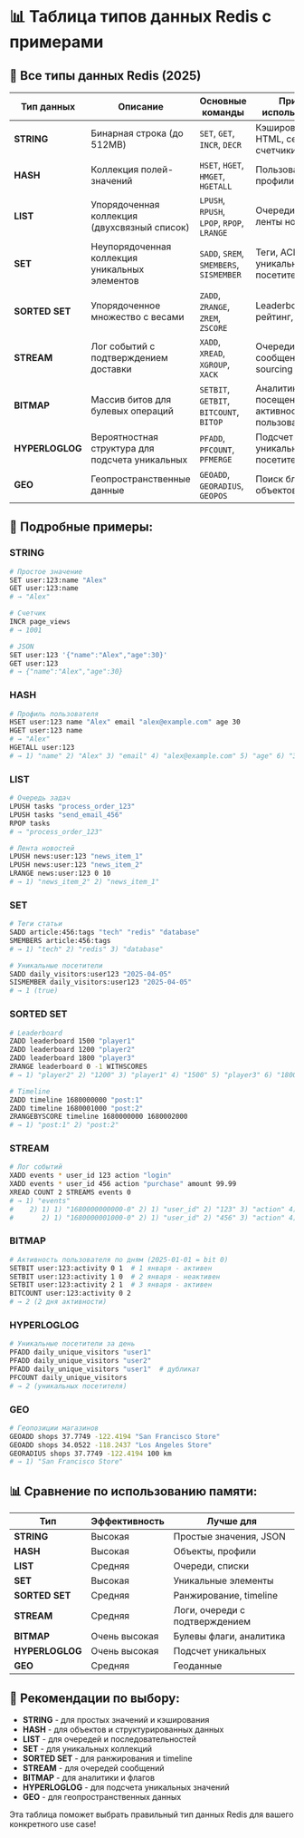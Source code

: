 # 📊 **Таблица типов данных Redis с примерами**

## 🎯 **Все типы данных Redis (2025)**

| Тип данных | Описание | Основные команды | Пример использования | Сложность |
|-----------|----------|------------------|---------------------|-----------|
| **STRING** | Бинарная строка (до 512MB) | `SET`, `GET`, `INCR`, `DECR` | Кэширование HTML, сессии, счетчики | O(1) |
| **HASH** | Коллекция полей-значений | `HSET`, `HGET`, `HMGET`, `HGETALL` | Пользовательские профили, объекты | O(1) |
| **LIST** | Упорядоченная коллекция (двухсвязный список) | `LPUSH`, `RPUSH`, `LPOP`, `RPOP`, `LRANGE` | Очереди задач, ленты новостей | O(N) для средних элементов |
| **SET** | Неупорядоченная коллекция уникальных элементов | `SADD`, `SREM`, `SMEMBERS`, `SISMEMBER` | Теги, ACL, уникальные посетители | O(1) |
| **SORTED SET** | Упорядоченное множество с весами | `ZADD`, `ZRANGE`, `ZREM`, `ZSCORE` | Leaderboards, рейтинг, timeline | O(log N) |
| **STREAM** | Лог событий с подтверждением доставки | `XADD`, `XREAD`, `XGROUP`, `XACK` | Очереди сообщений, event sourcing | O(1) |
| **BITMAP** | Массив битов для булевых операций | `SETBIT`, `GETBIT`, `BITCOUNT`, `BITOP` | Аналитика посещений, активность пользователей | O(1) |
| **HYPERLOGLOG** | Вероятностная структура для подсчета уникальных | `PFADD`, `PFCOUNT`, `PFMERGE` | Подсчет уникальных посетителей (UV) | O(1) |
| **GEO** | Геопространственные данные | `GEOADD`, `GEORADIUS`, `GEOPOS` | Поиск ближайших объектов, карты | O(log N) |

## 📝 **Подробные примеры:**

### **STRING**
```bash
# Простое значение
SET user:123:name "Alex"
GET user:123:name
# → "Alex"

# Счетчик
INCR page_views
# → 1001

# JSON
SET user:123 '{"name":"Alex","age":30}'
GET user:123
# → {"name":"Alex","age":30}
```

### **HASH**
```bash
# Профиль пользователя
HSET user:123 name "Alex" email "alex@example.com" age 30
HGET user:123 name
# → "Alex"
HGETALL user:123
# → 1) "name" 2) "Alex" 3) "email" 4) "alex@example.com" 5) "age" 6) "30"
```

### **LIST**
```bash
# Очередь задач
LPUSH tasks "process_order_123"
LPUSH tasks "send_email_456"
RPOP tasks
# → "process_order_123"

# Лента новостей
LPUSH news:user:123 "news_item_1"
LPUSH news:user:123 "news_item_2"
LRANGE news:user:123 0 10
# → 1) "news_item_2" 2) "news_item_1"
```

### **SET**
```bash
# Теги статьи
SADD article:456:tags "tech" "redis" "database"
SMEMBERS article:456:tags
# → 1) "tech" 2) "redis" 3) "database"

# Уникальные посетители
SADD daily_visitors:user123 "2025-04-05"
SISMEMBER daily_visitors:user123 "2025-04-05"
# → 1 (true)
```

### **SORTED SET**
```bash
# Leaderboard
ZADD leaderboard 1500 "player1"
ZADD leaderboard 1200 "player2"
ZADD leaderboard 1800 "player3"
ZRANGE leaderboard 0 -1 WITHSCORES
# → 1) "player2" 2) "1200" 3) "player1" 4) "1500" 5) "player3" 6) "1800"

# Timeline
ZADD timeline 1680000000 "post:1"
ZADD timeline 1680001000 "post:2"
ZRANGEBYSCORE timeline 1680000000 1680002000
# → 1) "post:1" 2) "post:2"
```

### **STREAM**
```bash
# Лог событий
XADD events * user_id 123 action "login"
XADD events * user_id 456 action "purchase" amount 99.99
XREAD COUNT 2 STREAMS events 0
# → 1) "events"
#    2) 1) 1) "1680000000000-0" 2) 1) "user_id" 2) "123" 3) "action" 4) "login"
#       2) 1) "1680000001000-0" 2) 1) "user_id" 2) "456" 3) "action" 4) "purchase" 5) "amount" 6) "99.99"
```

### **BITMAP**
```bash
# Активность пользователя по дням (2025-01-01 = bit 0)
SETBIT user:123:activity 0 1  # 1 января - активен
SETBIT user:123:activity 1 0  # 2 января - неактивен
SETBIT user:123:activity 2 1  # 3 января - активен
BITCOUNT user:123:activity 0 2
# → 2 (2 дня активности)
```

### **HYPERLOGLOG**
```bash
# Уникальные посетители за день
PFADD daily_unique_visitors "user1"
PFADD daily_unique_visitors "user2"
PFADD daily_unique_visitors "user1"  # дубликат
PFCOUNT daily_unique_visitors
# → 2 (уникальных посетителя)
```

### **GEO**
```bash
# Геопозиции магазинов
GEOADD shops 37.7749 -122.4194 "San Francisco Store"
GEOADD shops 34.0522 -118.2437 "Los Angeles Store"
GEORADIUS shops 37.7749 -122.4194 100 km
# → 1) "San Francisco Store"
```

## 📊 **Сравнение по использованию памяти:**

| Тип | Эффективность | Лучше для |
|-----|---------------|-----------|
| **STRING** | Высокая | Простые значения, JSON |
| **HASH** | Высокая | Объекты, профили |
| **LIST** | Средняя | Очереди, списки |
| **SET** | Высокая | Уникальные элементы |
| **SORTED SET** | Средняя | Ранжирование, timeline |
| **STREAM** | Средняя | Логи, очереди с подтверждением |
| **BITMAP** | Очень высокая | Булевы флаги, аналитика |
| **HYPERLOGLOG** | Очень высокая | Подсчет уникальных |
| **GEO** | Средняя | Геоданные |

## 🎯 **Рекомендации по выбору:**

- **STRING** - для простых значений и кэширования
- **HASH** - для объектов и структурированных данных
- **LIST** - для очередей и последовательностей
- **SET** - для уникальных коллекций
- **SORTED SET** - для ранжирования и timeline
- **STREAM** - для очередей сообщений
- **BITMAP** - для аналитики и флагов
- **HYPERLOGLOG** - для подсчета уникальных значений
- **GEO** - для геопространственных данных

Эта таблица поможет выбрать правильный тип данных Redis для вашего конкретного use case!